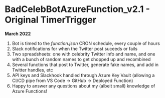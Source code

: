 # BadCelebBotAzureFunction_v2.1 - Original TimerTrigger

**March 2022**

1) Bot is timed to the *function.json* CRON schedule, every couple of hours
2) Slack notifications for when the Twitter post suceeds or fails
3) Two spreadsheets: one with celebrity Twitter info and name, and one with a bunch of random names to get chopped up and recombined
4) Several functions that post to Twitter, generate fake names, and add in Twitter handles, etc
5) API keys and Slackhook handled through Azure Key Vault (allowing a CI/CD pipe from VS Code -> GitHub -> Deployed Function)
6) Happy to answer any questions about my (albeit small) knowledge of Azure Functions!
